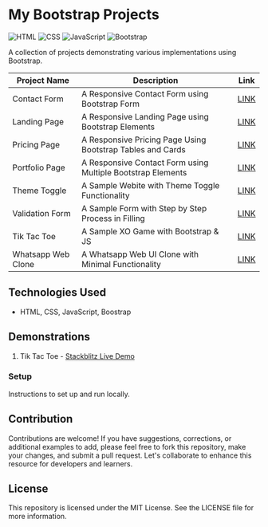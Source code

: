# My Bootstrap Projects

![HTML](https://img.shields.io/badge/HTML5-E34F26?style=for-the-badge&logo=html5&logoColor=white)
![CSS](https://img.shields.io/badge/CSS3-1572B6?style=for-the-badge&logo=css3&logoColor=white)
![JavaScript](https://img.shields.io/badge/JavaScript-323330?style=for-the-badge&logo=javascript&logoColor=F7DF1E)
![Bootstrap](https://img.shields.io/badge/Bootstrap-563D7C?style=for-the-badge&logo=bootstrap&logoColor=white)

A collection of projects demonstrating various implementations using Bootstrap.

| Project Name | Description | Link |
| ------------ | ----------- | ---- |
| Contact Form | A Responsive Contact Form using Bootstrap Form | [LINK](https://github.com/mohit-trootech/Bootstrap-Projects/tree/development/Bootstrap-Contact-Form) |
| Landing Page | A Responsive Landing Page using Bootstrap Elements | [LINK](https://github.com/mohit-trootech/Bootstrap-Projects/tree/development/Bootstrap-Landing-Page) |
| Pricing Page | A Responsive Pricing Page Using Bootstrap Tables and Cards | [LINK](https://github.com/mohit-trootech/Bootstrap-Projects/tree/development/Bootstrap-Pricing-Page) |
| Portfolio Page | A Responsive Contact Form using Multiple Bootstrap Elements | [LINK](https://github.com/mohit-trootech/Bootstrap-Projects/tree/development/Bootstrap-Protfolio) |
| Theme Toggle | A Sample Webite with Theme Toggle Functionality | [LINK](https://github.com/mohit-trootech/Bootstrap-Projects/tree/development/Dark-Theme-Toggle) |
| Validation Form | A Sample Form with Step by Step Process in Filling | [LINK](https://github.com/mohit-trootech/Bootstrap-Projects/tree/development/Validation-Wizard-Form) |
| Tik Tac Toe | A Sample XO Game with Bootstrap & JS | [LINK](https://github.com/mohit-trootech/Bootstrap-Projects/tree/development/tik-tac-toe) |
| Whatsapp Web Clone | A Whatsapp Web UI Clone with Minimal Functionality | [LINK](https://github.com/mohit-trootech/Bootstrap-Projects/tree/development/whatsapp-web-clone) |

## Technologies Used

- HTML, CSS, JavaScript, Boostrap

## Demonstrations

1. Tik Tac Toe - [Stackblitz Live Demo](https://stackblitz.com/edit/stackblitz-starters-sbn2nj?file=user-form.html)

### Setup

Instructions to set up and run locally.

## Contribution

Contributions are welcome! If you have suggestions, corrections, or additional examples to add, please feel free to fork this repository, make your changes, and submit a pull request. Let's collaborate to enhance this resource for developers and learners.

## License

This repository is licensed under the MIT License. See the LICENSE file for more information.

